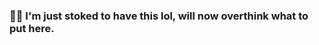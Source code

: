 ### 👋🏻 I'm just stoked to have this lol, will now overthink what to put here.
<!--
**aadibajpai/aadibajpai** is a ✨ _special_ ✨ repository because its `README.md` (this file) appears on your GitHub profile.
-->

